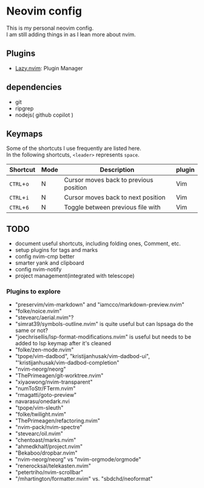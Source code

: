 # Neovim config
This is my personal neovim config.<br>
I am still adding things in as I lean more about nvim.<br>

## Plugins
+ [Lazy.nvim](https://github.com/folke/lazy.nvim): Plugin Manager

## dependencies
+ git
+ ripgrep
+ nodejs( github copilot )

## Keymaps
Some of the shortcuts I use frequently are listed here. <br>
In the following shortcuts, `<leader>` represents `space`.<br>

| Shortcut          | Mode     | Description                                                              | plugin                      |
|-------------------|----------|--------------------------------------------------------------------------|-----------------------------|
| `CTRL`+`o`        | N        | Cursor moves back to previous position                                   | Vim                         |
| `CTRL`+`i`        | N        | Cursor moves back to next position                                       | Vim                         |
| `CTRL`+`6`        | N        | Toggle between previous file with                                        | Vim                         |


## TODO
- document useful shortcuts, including folding ones, Comment, etc.
- setup plugins for tags and marks
- config nvim-cmp better
- smarter yank and clipboard
- config nvim-notify
- project management(integrated with telescope)

### Plugins to explore
- "preservim/vim-markdown" and "iamcco/markdown-preview.nvim"
- "folke/noice.nvim"
- "stevearc/aerial.nvim"?
- "simrat39/symbols-outline.nvim" is quite useful but can lspsaga do the same or not?
- "joechrisellis/lsp-format-modifications.nvim" is useful but needs to be added to lsp keymap after it's cleaned
- "folke/zen-mode.nvim"
- "tpope/vim-dadbod", "kristijanhusak/vim-dadbod-ui", "'kristijanhusak/vim-dadbod-completion"
- "nvim-neorg/neorg"
- "ThePrimeagen/git-worktree.nvim"
- "xiyaowong/nvim-transparent"
- "numToStr/FTerm.nvim"
- "rmagatti/goto-preview"
- navarasu/onedark.nvi
- "tpope/vim-sleuth"
- "folke/twilight.nvim"
- "ThePrimeagen/refactoring.nvim"
- "nvim-pack/nvim-spectre"
- "stevearc/oil.nvim"
- "chentoast/marks.nvim"
- "ahmedkhalf/project.nvim"
- "Bekaboo/dropbar.nvim"
- "nvim-neorg/neorg" vs "nvim-orgmode/orgmode"
- "renerocksai/telekasten.nvim"
- "petertriho/nvim-scrollbar"
- "/mhartington/formatter.nvim" vs. "sbdchd/neoformat"
